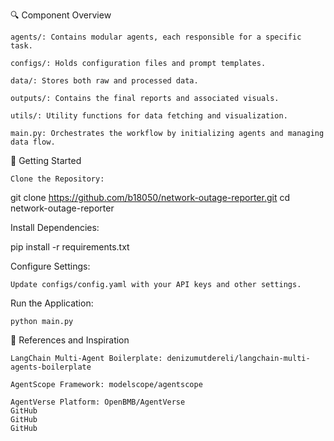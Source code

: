 🔍 Component Overview

    agents/: Contains modular agents, each responsible for a specific task.

    configs/: Holds configuration files and prompt templates.

    data/: Stores both raw and processed data.

    outputs/: Contains the final reports and associated visuals.

    utils/: Utility functions for data fetching and visualization.

    main.py: Orchestrates the workflow by initializing agents and managing data flow.

🚀 Getting Started

    Clone the Repository:

git clone https://github.com/b18050/network-outage-reporter.git
cd network-outage-reporter

Install Dependencies:

pip install -r requirements.txt

Configure Settings:

    Update configs/config.yaml with your API keys and other settings.

Run the Application:

    python main.py

🧠 References and Inspiration

    LangChain Multi-Agent Boilerplate: denizumutdereli/langchain-multi-agents-boilerplate

    AgentScope Framework: modelscope/agentscope

    AgentVerse Platform: OpenBMB/AgentVerse
    GitHub
    GitHub
    GitHub

